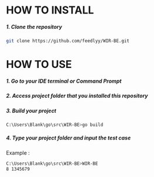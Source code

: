 # HOW TO INSTALL

##### 1. Clone the repository

```bash
git clone https://github.com/feedlyy/WIR-BE.git
```

# HOW TO USE

##### 1. Go to your IDE terminal or Command Prompt
##### 2. Access project folder that you installed this repository
##### 3. Build your project
```bash
C:\Users\Blank\go\src\WIR-BE>go build
```
##### 4. Type your project folder and input the test case
Example : 
```bash
C:\Users\Blank\go\src\WIR-BE>WIR-BE
8 1345679
```
